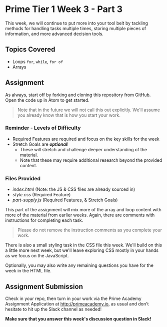# Prime Tier 1 Week 3 - Part 3

This week, we will continue to put more into your tool belt by tackling methods for handling tasks multiple times, storing multiple pieces of information, and more advanced decision tools.

## Topics Covered

* Loops `for`, `while`, `for of`
* Arrays

## Assignment

As always, start off by forking and cloning this repository from GitHub. Open the code up in Atom to get started. 

> Note that in the future we will not call this out explicitly. We'll assume you already know that is how you start your work. 

### Reminder - Levels of Difficulty

- Required Features are required and focus on the key skills for the week
- Stretch Goals are __*optional*__!
  - These will stretch and challenge deeper understanding of the material.
  - Note that these may require additional research beyond the provided content. 

### Files Provided

- *index.html* (Note: the JS & CSS files are already sourced in)
- *style.css* (Required Feature)
- *part-supply.js* (Required Features, & Stretch Goals)

This part of the assignment will mix more of the array and loop content with more of the material from earlier weeks. Again, there are comments with instructions for completing each task.

> Please do not remove the instruction comments as you complete your work. 

There is also a small styling task in the CSS file this week. We'll build on this a little more next week, but we'll leave exploring CSS mostly in your hands as we focus on the JavaScript. 

Optionally, you may also write any remaining questions you have for the week in the HTML file.

## Assignment Submission
Check in your repo, then turn in your work via the Prime Academy Assignment Application at http://primeacademy.io, as usual and don't hesitate to hit up the Slack channel as needed!

**Make sure that you answer this week's discussion question in Slack!**
 
